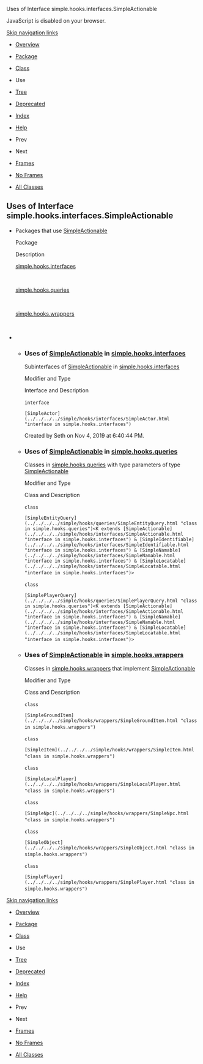Uses of Interface simple.hooks.interfaces.SimpleActionable   <!-- try { if (location.href.indexOf('is-external=true') == -1) { parent.document.title="Uses of Interface simple.hooks.interfaces.SimpleActionable"; } } catch(err) { } //-->

JavaScript is disabled on your browser.

[Skip navigation links](#skip.navbar.top "Skip navigation links")

*   [Overview](../../../../overview-summary.html)
*   [Package](../package-summary.html)
*   [Class](../../../../simple/hooks/interfaces/SimpleActionable.html "interface in simple.hooks.interfaces")
*   Use
*   [Tree](../package-tree.html)
*   [Deprecated](../../../../deprecated-list.html)
*   [Index](../../../../index-files/index-1.html)
*   [Help](../../../../help-doc.html)

*   Prev
*   Next

*   [Frames](../../../../index.html?simple/hooks/interfaces/class-use/SimpleActionable.html)
*   [No Frames](SimpleActionable.html)

*   [All Classes](../../../../allclasses-noframe.html)

<!-- allClassesLink = document.getElementById("allclasses\_navbar\_top"); if(window==top) { allClassesLink.style.display = "block"; } else { allClassesLink.style.display = "none"; } //-->

Uses of Interface  
simple.hooks.interfaces.SimpleActionable
------------------------------------------------------------

*   Packages that use [SimpleActionable](../../../../simple/hooks/interfaces/SimpleActionable.html "interface in simple.hooks.interfaces") 
    
    Package
    
    Description
    
    [simple.hooks.interfaces](#simple.hooks.interfaces)
    
     
    
    [simple.hooks.queries](#simple.hooks.queries)
    
     
    
    [simple.hooks.wrappers](#simple.hooks.wrappers)
    
     
    
*   *   ### Uses of [SimpleActionable](../../../../simple/hooks/interfaces/SimpleActionable.html "interface in simple.hooks.interfaces") in [simple.hooks.interfaces](../../../../simple/hooks/interfaces/package-summary.html)
        
        Subinterfaces of [SimpleActionable](../../../../simple/hooks/interfaces/SimpleActionable.html "interface in simple.hooks.interfaces") in [simple.hooks.interfaces](../../../../simple/hooks/interfaces/package-summary.html) 
        
        Modifier and Type
        
        Interface and Description
        
        `interface` 
        
        `[SimpleActor](../../../../simple/hooks/interfaces/SimpleActor.html "interface in simple.hooks.interfaces")`
        
        Created by Seth on Nov 4, 2019 at 6:40:44 PM.
        
    *   ### Uses of [SimpleActionable](../../../../simple/hooks/interfaces/SimpleActionable.html "interface in simple.hooks.interfaces") in [simple.hooks.queries](../../../../simple/hooks/queries/package-summary.html)
        
        Classes in [simple.hooks.queries](../../../../simple/hooks/queries/package-summary.html) with type parameters of type [SimpleActionable](../../../../simple/hooks/interfaces/SimpleActionable.html "interface in simple.hooks.interfaces") 
        
        Modifier and Type
        
        Class and Description
        
        `class` 
        
        `[SimpleEntityQuery](../../../../simple/hooks/queries/SimpleEntityQuery.html "class in simple.hooks.queries")<K extends [SimpleActionable](../../../../simple/hooks/interfaces/SimpleActionable.html "interface in simple.hooks.interfaces") & [SimpleIdentifiable](../../../../simple/hooks/interfaces/SimpleIdentifiable.html "interface in simple.hooks.interfaces") & [SimpleNamable](../../../../simple/hooks/interfaces/SimpleNamable.html "interface in simple.hooks.interfaces") & [SimpleLocatable](../../../../simple/hooks/interfaces/SimpleLocatable.html "interface in simple.hooks.interfaces")>` 
        
        `class` 
        
        `[SimplePlayerQuery](../../../../simple/hooks/queries/SimplePlayerQuery.html "class in simple.hooks.queries")<K extends [SimpleActionable](../../../../simple/hooks/interfaces/SimpleActionable.html "interface in simple.hooks.interfaces") & [SimpleNamable](../../../../simple/hooks/interfaces/SimpleNamable.html "interface in simple.hooks.interfaces") & [SimpleLocatable](../../../../simple/hooks/interfaces/SimpleLocatable.html "interface in simple.hooks.interfaces")>` 
        
    *   ### Uses of [SimpleActionable](../../../../simple/hooks/interfaces/SimpleActionable.html "interface in simple.hooks.interfaces") in [simple.hooks.wrappers](../../../../simple/hooks/wrappers/package-summary.html)
        
        Classes in [simple.hooks.wrappers](../../../../simple/hooks/wrappers/package-summary.html) that implement [SimpleActionable](../../../../simple/hooks/interfaces/SimpleActionable.html "interface in simple.hooks.interfaces") 
        
        Modifier and Type
        
        Class and Description
        
        `class` 
        
        `[SimpleGroundItem](../../../../simple/hooks/wrappers/SimpleGroundItem.html "class in simple.hooks.wrappers")` 
        
        `class` 
        
        `[SimpleItem](../../../../simple/hooks/wrappers/SimpleItem.html "class in simple.hooks.wrappers")` 
        
        `class` 
        
        `[SimpleLocalPlayer](../../../../simple/hooks/wrappers/SimpleLocalPlayer.html "class in simple.hooks.wrappers")` 
        
        `class` 
        
        `[SimpleNpc](../../../../simple/hooks/wrappers/SimpleNpc.html "class in simple.hooks.wrappers")` 
        
        `class` 
        
        `[SimpleObject](../../../../simple/hooks/wrappers/SimpleObject.html "class in simple.hooks.wrappers")` 
        
        `class` 
        
        `[SimplePlayer](../../../../simple/hooks/wrappers/SimplePlayer.html "class in simple.hooks.wrappers")` 
        

[Skip navigation links](#skip.navbar.bottom "Skip navigation links")

*   [Overview](../../../../overview-summary.html)
*   [Package](../package-summary.html)
*   [Class](../../../../simple/hooks/interfaces/SimpleActionable.html "interface in simple.hooks.interfaces")
*   Use
*   [Tree](../package-tree.html)
*   [Deprecated](../../../../deprecated-list.html)
*   [Index](../../../../index-files/index-1.html)
*   [Help](../../../../help-doc.html)

*   Prev
*   Next

*   [Frames](../../../../index.html?simple/hooks/interfaces/class-use/SimpleActionable.html)
*   [No Frames](SimpleActionable.html)

*   [All Classes](../../../../allclasses-noframe.html)

<!-- allClassesLink = document.getElementById("allclasses\_navbar\_bottom"); if(window==top) { allClassesLink.style.display = "block"; } else { allClassesLink.style.display = "none"; } //-->